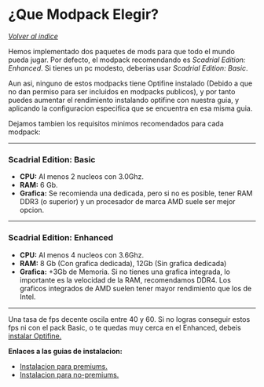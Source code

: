 # ¿Que Modpack Elegir?

[*Volver al indice*](https://github.com/rudahee/SE-Guides/blob/main/Indice.md)


Hemos implementado dos paquetes de mods para que todo el mundo pueda jugar. Por defecto, el modpack recomendando es *Scadrial Edition: Enhanced*. Si tienes un pc modesto, deberias usar *Scadrial Edition: Basic*. 

Aun asi, ninguno de estos modpacks tiene Optifine instalado (Debido a que no dan permiso para ser incluidos en modpacks publicos), y por tanto puedes aumentar el rendimiento instalando optifine con nuestra guia, y aplicando la configuracion especifica que se encuentra en esa misma guia.

Dejamos tambien los requisitos minimos recomendados para cada modpack:

---

### Scadrial Edition: Basic

* **CPU:** Al menos 2 nucleos con 3.0Ghz.
* **RAM:** 6 Gb.
* **Grafica:** Se recomienda una dedicada, pero si no es posible, tener RAM DDR3 (o superior) y un procesador de marca AMD suele ser mejor opcion.

---

### Scadrial Edition: Enhanced
* **CPU:** Al menos 4 nucleos con 3.6Ghz.
* **RAM:** 8 Gb (Con grafica dedicada), 12Gb (Sin grafica dedicada)
* **Grafica:** +3Gb de Memoria. Si no tienes una grafica integrada, lo importante es la velocidad de la RAM, recomendamos DDR4. Los graficos integrados de AMD suelen tener mayor rendimiento que los de Intel. 

---

Una tasa de fps decente oscila entre 40 y 60. Si no logras conseguir estos fps ni con el pack Basic, o te quedas muy cerca en el Enhanced, debeis [instalar Optifine.](https://github.com/rudahee/SE-Guides/blob/main/Guias%20de%20Instalacion/optifine.md) 

**Enlaces a las guias de instalacion:**

- [Instalacion para premiums.](https://github.com/rudahee/SE-Guides/blob/main/Guias%20de%20Instalacion/instalacion-premium.md)
- [Instalacion para no-premiums.](https://github.com/rudahee/SE-Guides/blob/main/Guias%20de%20Instalacion/instalacion-no-premium.md)
